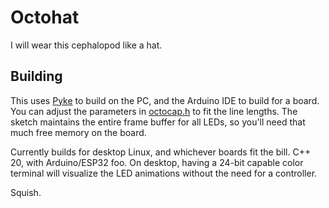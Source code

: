 # Octohat

I will wear this cephalopod like a hat.

## Building

This uses [Pyke](https://github.com/spacemeat/pyke) to build on the PC, and the Arduino IDE to build for a board. You can adjust the parameters in [octocap.h](./octocap.h) to fit the line lengths. The sketch maintains the entire frame buffer for all LEDs, so you'll need that much free memory on the board.

Currently builds for desktop Linux, and whichever boards fit the bill. C++ 20, with Arduino/ESP32 foo. On desktop, having a 24-bit capable color terminal will visualize the LED animations without the need for a controller.

Squish.
